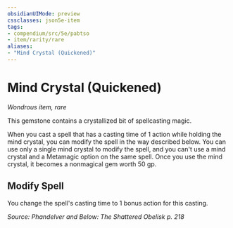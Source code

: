 ```yaml
---
obsidianUIMode: preview
cssclasses: json5e-item
tags:
- compendium/src/5e/pabtso
- item/rarity/rare
aliases: 
- "Mind Crystal (Quickened)"
---
```

# Mind Crystal (Quickened)
*Wondrous item, rare*  


This gemstone contains a crystallized bit of spellcasting magic.

When you cast a spell that has a casting time of 1 action while holding the mind crystal, you can modify the spell in the way described below. You can use only a single mind crystal to modify the spell, and you can't use a mind crystal and a Metamagic option on the same spell. Once you use the mind crystal, it becomes a nonmagical gem worth 50 gp.

## Modify Spell

You change the spell's casting time to 1 bonus action for this casting.

*Source: Phandelver and Below: The Shattered Obelisk p. 218*
